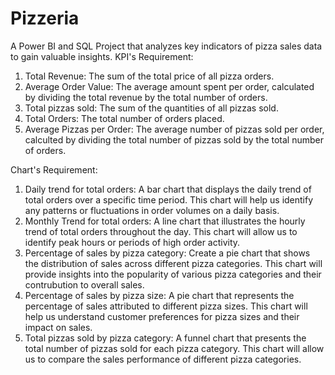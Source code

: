 # Pizzeria
A Power BI and SQL Project that analyzes key indicators of pizza sales data to gain valuable insights.
KPI's Requirement:
1. Total Revenue: The sum of the total price of all pizza orders.
2. Average Order Value: The average amount spent per order, calculated by dividing the total revenue by the total number of orders.
3. Total pizzas sold: The sum of the quantities of all pizzas sold.
4. Total Orders: The total number of orders placed.
5. Average Pizzas per Order: The average number of pizzas sold per order, calculted by dividing the total number of pizzas sold by the total number of orders.

Chart's Requirement:
1. Daily trend for total orders: A bar chart that displays the daily trend of total orders over a specific time period. This chart will help us identify any patterns or fluctuations in order volumes on a daily basis.
2. Monthly Trend for total orders: A line chart that illustrates the hourly trend of total orders throughout the day. This chart will allow us to identify peak hours or periods of high order activity.
3. Percentage of sales by pizza category: Create a pie chart that shows the distribution of sales across different pizza categories. This chart will provide insights into the popularity of various pizza categories and their contrubution to overall sales.
4. Percentage of sales by pizza size: A pie chart that represents the percentage of sales attributed to different pizza sizes. This chart will help us understand customer preferences for pizza sizes and their impact on sales.
5. Total pizzas sold by pizza category: A funnel chart that presents the total number of pizzas sold for each pizza category. This chart will allow us to compare the sales performance of different pizza categories.


